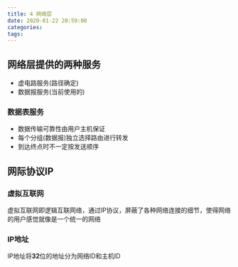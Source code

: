 ```yaml
---
title: 4 网络层
date: 2020-01-22 20:59:00
categories: 
tags:
---
```

## 网络层提供的两种服务
- 虚电路服务(路径确定)
- 数据报服务(当前使用的)

### 数据表服务
- 数据传输可靠性由用户主机保证
- 每个分组(数据报)独立选择路由进行转发
- 到达终点时不一定按发送顺序

## 网际协议IP
### 虚拟互联网
虚拟互联网即逻辑互联网络，通过IP协议，屏蔽了各种网络连接的细节，使得网络的用户感觉就像是一个统一的网络

### IP地址
IP地址将**32**位的地址分为网络ID和主机ID

